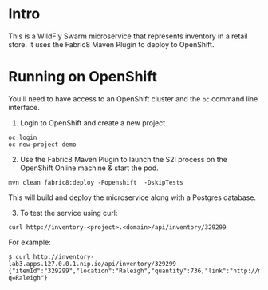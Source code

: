 # Intro

This is a WildFly Swarm microservice that represents inventory in a retail store. It uses the Fabric8 Maven Plugin to deploy to OpenShift.

# Running on OpenShift

You'll need to have access to an OpenShift cluster and the `oc` command line interface.

1. Login to OpenShift and create a new project

```
oc login
oc new-project demo
```

2. Use the Fabric8 Maven Plugin to launch the S2I process on the OpenShift Online machine & start the pod.

```
mvn clean fabric8:deploy -Popenshift  -DskipTests
```

This will build and deploy the microservice along with a Postgres database.

3. To test the service using curl:

```
curl http://inventory-<project>.<domain>/api/inventory/329299
```
For example:

```
$ curl http://inventory-lab3.apps.127.0.0.1.nip.io/api/inventory/329299
{"itemId":"329299","location":"Raleigh","quantity":736,"link":"http://maps.google.com/?q=Raleigh"}
```

